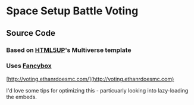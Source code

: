 # Space Setup Battle Voting
## Source Code
### Based on [HTML5UP](http://html5up.net)'s Multiverse template
### Uses [Fancybox](https://fancyapps.com/fancybox/3/)

[http://voting.ethanrdoesmc.com/](http://voting.ethanrdoesmc.com)

I'd love some tips for optimizing this - particuarly looking into lazy-loading the embeds.
